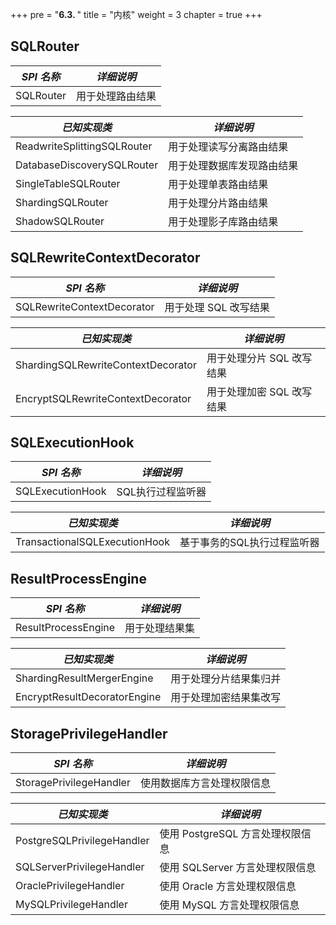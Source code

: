 +++
pre = "<b>6.3. </b>"
title = "内核"
weight = 3
chapter = true
+++

## SQLRouter

| *SPI 名称*                           | *详细说明*                 |
| ----------------------------------- | ------------------------- |
| SQLRouter                           | 用于处理路由结果             |

| *已知实现类*                          | *详细说明*                 |
| ----------------------------------- | ------------------------- |
| ReadwriteSplittingSQLRouter         | 用于处理读写分离路由结果       |
| DatabaseDiscoverySQLRouter          | 用于处理数据库发现路由结果      |
| SingleTableSQLRouter                | 用于处理单表路由结果           |
| ShardingSQLRouter                   | 用于处理分片路由结果           |
| ShadowSQLRouter                     | 用于处理影子库路由结果         |

## SQLRewriteContextDecorator

| *SPI 名称*                          | *详细说明*                 |
| ---------------------------------- | ------------------------- |
| SQLRewriteContextDecorator         | 用于处理 SQL 改写结果        |

| *已知实现类*                         | *详细说明*                 |
| ---------------------------------- | ------------------------ |
| ShardingSQLRewriteContextDecorator | 用于处理分片 SQL 改写结果   |
| EncryptSQLRewriteContextDecorator  | 用于处理加密 SQL 改写结果   |

## SQLExecutionHook

| *SPI 名称*                     | *详细说明*              |
| ----------------------------- | ---------------------- |
| SQLExecutionHook              | SQL执行过程监听器         |

| *已知实现类*                    | *详细说明*               |
| ----------------------------- | ----------------------- |
| TransactionalSQLExecutionHook | 基于事务的SQL执行过程监听器 |

## ResultProcessEngine

| *SPI 名称*                    | *详细说明*           |
| ---------------------------- | ------------------- |
| ResultProcessEngine          | 用于处理结果集        |

| *已知实现类*                   | *详细说明*           |
| ---------------------------- | ------------------- |
| ShardingResultMergerEngine   | 用于处理分片结果集归并 |
| EncryptResultDecoratorEngine | 用于处理加密结果集改写 |

## StoragePrivilegeHandler

| *SPI 名称*                  | *详细说明*                      |
| -------------------------- | ------------------------------ |
| StoragePrivilegeHandler    | 使用数据库方言处理权限信息          |

| *已知实现类*                 | *详细说明*                      |
| -------------------------- | ------------------------------ |
| PostgreSQLPrivilegeHandler | 使用 PostgreSQL 方言处理权限信息   |
| SQLServerPrivilegeHandler  | 使用 SQLServer 方言处理权限信息    |
| OraclePrivilegeHandler     | 使用 Oracle 方言处理权限信息       |
| MySQLPrivilegeHandler      | 使用 MySQL 方言处理权限信息        |
